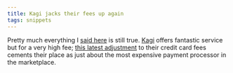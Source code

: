 ```yaml
---
title: Kagi jacks their fees up again
tags: snippets
---
```


Pretty much everything I [said here](http://wincent.dev/a/about/wincent/weblog/archives/2006/10/kagi_a_recommen.php) is still true. [Kagi](https://wincent.dev/s/kagi/) offers fantastic service but for a very high fee; [this latest adjustment](http://www.kagi.com/resources/mm.php?page=11&year=2006) to their credit card fees cements their place as just about the most expensive payment processor in the marketplace.
